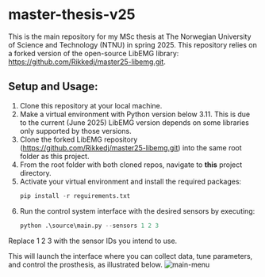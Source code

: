 # master-thesis-v25
This is the main repository for my MSc thesis at The Norwegian University of Science and Technology (NTNU) in spring 2025. This repository relies on a forked version of the open-source LibEMG library: https://github.com/Rikkedj/master25-libemg.git. 

## Setup and Usage:
1. Clone this repository at your local machine.
2. Make a virtual environment with Python version below 3.11. This is due to the current (June 2025) LibEMG version depends on some libraries only supported by those versions.
3. Clone the forked LibEMG repository (https://github.com/Rikkedj/master25-libemg.git) into the same root folder as this project.
4. From the root folder with both cloned repos, navigate to **this** project directory.
5. Activate your virtual environment and install the required packages:
   ```python
   pip install -r reguirements.txt
7. Run the control system interface with the desired sensors by executing:
   ```python
   python .\source\main.py --sensors 1 2 3

Replace 1 2 3 with the sensor IDs you intend to use.

This will launch the interface where you can collect data, tune parameters, and control the prosthesis, as illustrated below.
![main-menu](https://github.com/user-attachments/assets/218c83bb-4887-4802-8585-ec8c1f9bb76c)
